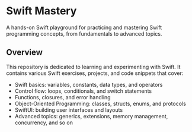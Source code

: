 # Swift Mastery

A hands-on Swift playground for practicing and mastering Swift programming concepts, from fundamentals to advanced topics.

## Overview

This repository is dedicated to learning and experimenting with Swift. It contains various Swift exercises, projects, and code snippets that cover:

- Swift basics: variables, constants, data types, and operators
- Control flow: loops, conditionals, and switch statements
- Functions, closures, and error handling
- Object-Oriented Programming: classes, structs, enums, and protocols
- SwiftUI: building user interfaces and layouts
- Advanced topics: generics, extensions, memory management, concurrency, and so on
